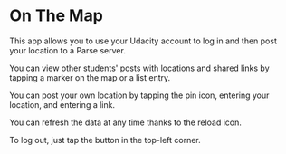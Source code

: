 # On The Map
This app allows you to use your Udacity account to log in and then post your location to a Parse server. 

You can view other students' posts with locations and shared links by tapping a marker on the map or a list entry.

You can post your own location by tapping the pin icon, entering your location, and entering a link.

You can refresh the data at any time thanks to the reload icon.

To log out, just tap the button in the top-left corner.
